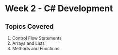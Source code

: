 # Week 2 - C# Development

## Topics Covered

1. Control Flow Statements
2. Arrays and Lists
3. Methods and Functions
